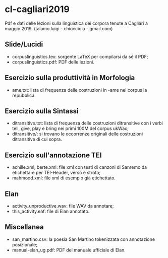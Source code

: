 # cl-cagliari2019
Pdf e dati delle lezioni sulla linguistica dei corpora tenute a Cagliari a maggio 2019. (talamo.luigi - chiocciola - gmail.com)

## Slide/Lucidi
- corpuslinguistics.tex: sorgente LaTeX per compilarsi da sé il PDF;
- corpuslinguistics.pdf: PDF delle lezioni.

## Esercizio sulla produttività in Morfologia
- ame.txt: lista di frequenza delle costruzioni in -ame nel corpus la repubblica.

## Esercizio sulla Sintassi
- ditransitive.txt: lista di frequenza delle costruzioni ditransitive con i verbi tell, give, play e bring nei primi 100M del corpus ukWac;
- ditransitive/: si trovano le occorrenze originali delle costruzioni ditransitive di cui sopra.

## Esercizio sull'annotazione TEI
- achille.xml, berte.xml: file xml con testi di canzoni di Sanremo da etichettare per TEI-Header, verso e strofa;
- mahmood.xml: file xml di esempio già etichettato.

## Elan
- activity_unproductive.wav: file WAV da annotare;
- this_activity.eaf: file di Elan annotato.

## Miscellanea
- san_martino.csv: la poesia San Martino tokenizzata con annotazione posizionale;
- manual-elan_ug.pdf: PDF del manuale ufficiale di Elan.


